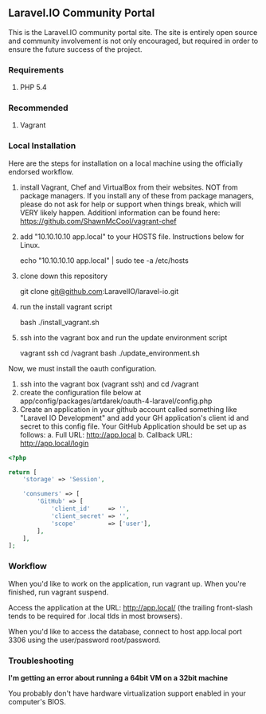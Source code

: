 ## Laravel.IO Community Portal

This is the Laravel.IO community portal site. The site is entirely open source and community involvement is not only encouraged, but required in order to ensure the future success of the project.

### Requirements

1. PHP 5.4

### Recommended

1. Vagrant

### Local Installation

Here are the steps for installation on a local machine using the officially endorsed workflow.

1. install Vagrant, Chef and VirtualBox from their websites. NOT from package managers. If you install any of these from package managers, please do not ask for help or support when things break, which will VERY likely happen. Additionl information can be found here: https://github.com/ShawnMcCool/vagrant-chef
2. add "10.10.10.10 app.local" to your HOSTS file. Instructions below for Linux.

    echo "10.10.10.10 app.local" | sudo tee -a /etc/hosts

3. clone down this repository

    git clone git@github.com:LaravelIO/laravel-io.git

4. run the install vagrant script

    bash ./install_vagrant.sh

5. ssh into the vagrant box and run the update environment script

    vagrant ssh
    cd /vagrant
    bash ./update_environment.sh

Now, we must install the oauth configuration.

1. ssh into the vagrant box (vagrant ssh) and cd /vagrant
2. create the configuration file below at app/config/packages/artdarek/oauth-4-laravel/config.php
3. Create an application in your github account called something like "Laravel IO Development" and add your GH application's client id and secret to this config file. Your GitHub Application should be set up as follows:
    a. Full URL: http://app.local
    b. Callback URL: http://app.local/login

```PHP
<?php

return [
    'storage' => 'Session',

    'consumers' => [
        'GitHub' => [
            'client_id'     => '',
            'client_secret' => '',
            'scope'         => ['user'],
        ],
    ],
];
```

### Workflow

When you'd like to work on the application, run vagrant up. When you're finished, run vagrant suspend.

Access the application at the URL: http://app.local/ (the trailing front-slash tends to be required for .local tlds in most browsers).

When you'd like to access the database, connect to host app.local port 3306 using the user/password root/password.

### Troubleshooting

**I'm getting an error about running a 64bit VM on a 32bit machine**

You probably don't have hardware virtualization support enabled in your computer's BIOS.
